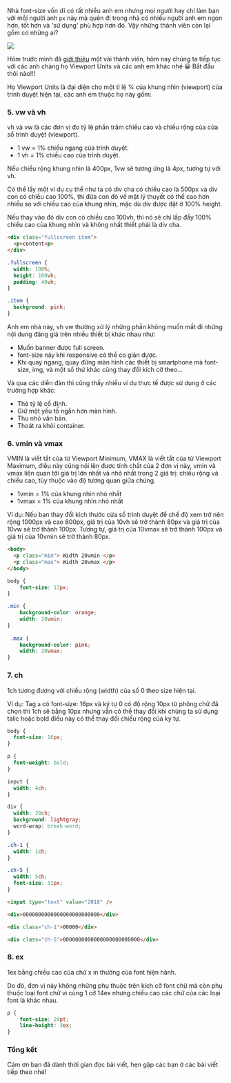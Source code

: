 Nhà font-size vốn dĩ có rất nhiều anh em nhưng mọi người hay chỉ làm bạn với mỗi người anh `px` này mà quên đi trong nhà có nhiều người anh em ngon hơn, tốt hơn và 'sử dụng' phù hợp hơn đó. Vậy những thành viên còn lại gồm có những ai?

![](https://images.viblo.asia/00cb5501-a8b2-40db-a4c0-95b1aaae277e.jpg)

Hôm trước mình đã [giới thiệu](https://viblo.asia/p/mai-moi-cho-anh-em-nha-font-size-phan-1-QpmlebL75rd) một vài thành viên, hôm nay chúng ta tiếp tục với các anh chàng họ Viewport Units và các anh em khác nhé :grinning: Bắt đầu thôi nào!!!

Họ Viewport Units là đại diện cho một tỉ lệ % của khung nhìn (viewport) của trình duyệt hiện tại, các anh em thuộc họ này gồm:

### 5. vw và vh
vh và vw là các đơn vị đo tỷ lệ phần trăm chiều cao và chiều rộng của cửa sổ trình duyệt (viewport). 
* 1 vw = 1% chiều ngang của trình duyệt.
* 1 vh = 1% chiều cao của trình duyệt.

Nếu chiều rộng khung nhìn là 400px, 1vw sẽ tương ứng là 4px, tương tự với vh.

Có thể lấy một ví dụ cụ thể như ta có div cha có chiều cao là 500px và div con có chiều cao 100%, thì đứa con đó về mặt lý thuyết có thể cao hơn nhiều so với chiều cao của khung nhìn, mặc dù div được đặt ở 100% height.

Nếu thay vào đó div con có chiều cao 100vh, thì nó sẽ chỉ lấp đầy 100% chiều cao của khung nhìn và không nhất thiết phải là div cha.
```html
<div class="fullscreen item">
  <p>content<p>
</div>
```

```css
.fullscreen {
  width: 100%;
  height: 100vh;
  padding: 40vh;
}

.item {
  background: pink;
}
```


Anh em nhà này, vh vw  thường xử lý những phần không muốn mất đi những nội dung đáng giá trên nhiều thiết bị khác nhau như:
- Muốn banner được full screen.
- font-size này khi responsive có thể co giản được.
- Khi quay ngang, quay đứng màn hình các thiết bị smartphone mà font-size, img, và một số thứ khác cũng thay đổi kích cỡ theo...

Và qua các diễn đàn thì cũng thấy nhiều ví dụ thực tế được sử dụng ở các trường hợp khác:
* Thẻ tỷ lệ cố định.
* Giữ một yếu tố ngắn hơn màn hình.
* Thu nhỏ văn bản.
* Thoát ra khỏi container.
### 6. vmin và vmax
VMIN là viết tắt của từ Viewport Minimum, VMAX là viết tắt của từ Viewport Maximum, điều này cũng nói lên được tính chất của 2 đơn vị này, vmin và vmax liên quan tới giá trị lớn nhất và nhỏ nhất trong 2 giá trị: chiều rộng và chiều cao, tùy thuộc vào độ tương quan giữa chúng.
* 1vmin = 1% của khung nhìn nhỏ nhất
* 1vmax = 1% của khung nhìn nhỏ nhất

Ví dụ: Nếu bạn thay đổi kích thước cửa sổ trình duyệt để chế độ xem trở nên rộng 1000px và cao 800px, giá trị của 10vh sẽ trở thành 80px và giá trị của 10vw sẽ trở thành 100px. Tương tự, giá trị của 10vmax sẽ trở thành 100px và giá trị của 10vmin sẽ trở thành 80px.

```html
<body>
  <p class="min"> Width 20vmin </p>
  <p class="max"> Width 20vmax </p>
</body>
```

```css
body {
    font-size: 13px;
}

.min {
    background-color: orange;
    width: 20vmin;
}
 
 .max {
    background-color: pink;
    width: 20vmax;
}
```

### 7. ch
1ch tương đương với chiều rộng (width) của số 0 theo size hiện tại.

Ví dụ:  Tag `a` có font-size: 16px và ký tự 0 có độ rộng 10px từ phông chữ đã chọn thì 1ch sẽ bằng 10px nhưng vẫn có thể thay đổi khi chúng ta sử dụng talic hoặc bold điều này có thể thay đổi chiều rộng của ký tự.

```css
body {
  font-size: 16px;
}

p {
  font-weight: bold;
}

input {
  width: 4ch;
}

div {
  width: 20ch;
  background: lightgray;
  word-wrap: break-word;
}

.ch-1 {
  width: 1ch;
}

.ch-5 {
  width: 5ch;
  font-size: 32px;
}
```
```html
<input type="text" value="2018" />

<div>0000000000000000000000000</div>

<div class="ch-1">00000</div>

<div class="ch-5">0000000000000000000000000</div>
```
### 8. ex
1ex bằng chiều cao của chữ x in thường của font hiện hành.

Do đó, đơn vị này không những phụ thuộc trên kích cỡ font chữ mà còn phụ thuộc loại font chữ vì cùng 1 cỡ 14ex nhưng chiều cao các chữ của các loại font là khác nhau.

```css
p {
    font-size: 24pt;
    line-height: 3ex;
}
```

### Tổng kết
Cảm ơn bạn đã dành thời gian đọc bài viết, hẹn gặp các bạn ở các bài viết tiếp theo nhé!